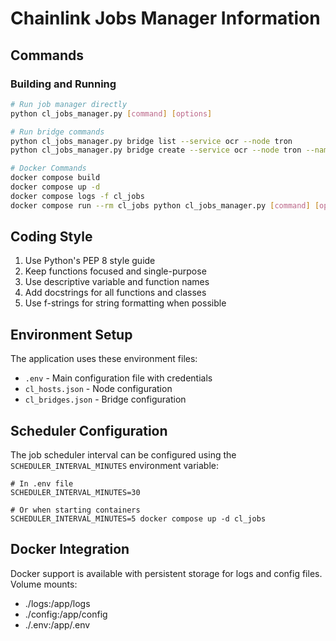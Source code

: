 # Chainlink Jobs Manager Information

## Commands

### Building and Running
```bash
# Run job manager directly
python cl_jobs_manager.py [command] [options]

# Run bridge commands
python cl_jobs_manager.py bridge list --service ocr --node tron
python cl_jobs_manager.py bridge create --service ocr --node tron --name bridge-name --url https://example.com

# Docker Commands
docker compose build
docker compose up -d
docker compose logs -f cl_jobs
docker compose run --rm cl_jobs python cl_jobs_manager.py [command] [options]
```

## Coding Style

1. Use Python's PEP 8 style guide
2. Keep functions focused and single-purpose
3. Use descriptive variable and function names
4. Add docstrings for all functions and classes
5. Use f-strings for string formatting when possible

## Environment Setup

The application uses these environment files:
- `.env` - Main configuration file with credentials
- `cl_hosts.json` - Node configuration
- `cl_bridges.json` - Bridge configuration

## Scheduler Configuration

The job scheduler interval can be configured using the `SCHEDULER_INTERVAL_MINUTES` environment variable:
```
# In .env file
SCHEDULER_INTERVAL_MINUTES=30

# Or when starting containers
SCHEDULER_INTERVAL_MINUTES=5 docker compose up -d cl_jobs
```

## Docker Integration

Docker support is available with persistent storage for logs and config files.
Volume mounts:
- ./logs:/app/logs
- ./config:/app/config
- ./.env:/app/.env